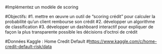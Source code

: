 #Implémentez un modèle de scoring

#Objectifs: 
#1. mettre en œuvre un outil de “scoring crédit” pour calculer la probabilité qu’un client rembourse son crédit
#2. développer un algorithme de classification
#3. développer un dashboard interactif pour expliquer de façon la plus transparente possible les décisions d’octroi de crédit

#Données Kaggle : Home Credit Default
#https://www.kaggle.com/c/home-credit-default-risk/data
